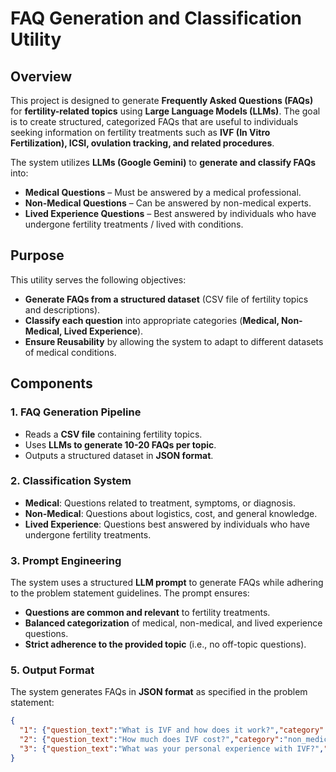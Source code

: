 # **FAQ Generation and Classification Utility**

## **Overview**
This project is designed to generate **Frequently Asked Questions (FAQs)** for **fertility-related topics** using **Large Language Models (LLMs)**. The goal is to create structured, categorized FAQs that are useful to individuals seeking information on fertility treatments such as **IVF (In Vitro Fertilization), ICSI, ovulation tracking, and related procedures**.

The system utilizes **LLMs (Google Gemini)** to **generate and classify FAQs** into:
- **Medical Questions** – Must be answered by a medical professional.
- **Non-Medical Questions** – Can be answered by non-medical experts.
- **Lived Experience Questions** – Best answered by individuals who have undergone fertility treatments / lived with conditions.

## **Purpose**
This utility serves the following objectives:
- **Generate FAQs from a structured dataset** (CSV file of fertility topics and descriptions).
- **Classify each question** into appropriate categories (**Medical, Non-Medical, Lived Experience**).
- **Ensure Reusability** by allowing the system to adapt to different datasets of medical conditions.

## **Components**
### **1. FAQ Generation Pipeline**
- Reads a **CSV file** containing fertility topics.
- Uses **LLMs to generate 10-20 FAQs per topic**.
- Outputs a structured dataset in **JSON format**.

### **2. Classification System**
- **Medical**: Questions related to treatment, symptoms, or diagnosis.
- **Non-Medical**: Questions about logistics, cost, and general knowledge.
- **Lived Experience**: Questions best answered by individuals who have undergone fertility treatments.

### **3. Prompt Engineering**
The system uses a structured **LLM prompt** to generate FAQs while adhering to the problem statement guidelines. The prompt ensures:
- **Questions are common and relevant** to fertility treatments.
- **Balanced categorization** of medical, non-medical, and lived experience questions.
- **Strict adherence to the provided topic** (i.e., no off-topic questions).


### **5. Output Format**
The system generates FAQs in **JSON format** as specified in the problem statement:
```json
{
  "1": {"question_text":"What is IVF and how does it work?","category":"medical"},
  "2": {"question_text":"How much does IVF cost?","category":"non_medical"},
  "3": {"question_text":"What was your personal experience with IVF?","category":"lived_in"}
}
